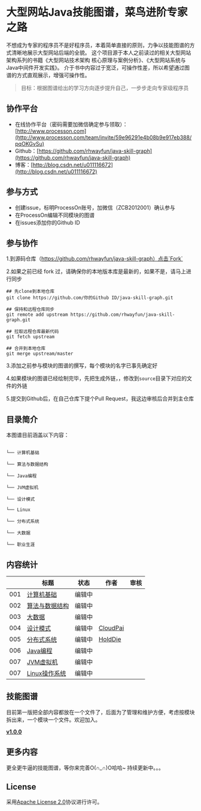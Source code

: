 # 大型网站Java技能图谱，菜鸟进阶专家之路
不想成为专家的程序员不是好程序员，本着简单直接的原则，力争以技能图谱的方式清晰地展示大型网站后端的全貌。
这个项目源于本人之前读过的相关大型网站架构系列的书籍《大型网站技术架构 核心原理与案例分析》、《大型网站系统与Java中间件开发实践》。
介于书中内容过于宽泛，可操作性差，所以希望通过图谱的方式直观展示，增强可操作性。

> 目标：根据图谱给出的学习方向逐步提升自己，一步步走向专家级程序员

## 协作平台

* 在线协作平台（密码需要加微信确定参与领取）：[http://www.processon.com](http://www.processon.com/team/invite/59e96291e4b08b9e917eb388/pqOKGvSu)
* Github：[https://github.com/rhwayfun/java-skill-graph](https://github.com/rhwayfun/java-skill-graph)
* 博客：[http://blog.csdn.net/u011116672](http://blog.csdn.net/u011116672)

## 参与方式

* 创建issue，标明ProcessOn账号，加微信（ZCB2012001）确认参与
* 在ProcessOn编辑不同模块的图谱
* 在issues添加你的Github ID

## 参与协作

1.到源码仓库（https://github.com/rhwayfun/java-skill-graph）点击`Fork`

2.如果之前已经 fork 过，请确保你的本地版本库是最新的，如果不是，请马上进行同步

```shell
## 先clone到本地仓库
git clone https://github.com/你的Github ID/java-skill-graph.git

## 保持和远程仓库同步
git remote add upstream https://github.com/rhwayfun/java-skill-graph.git

## 拉取远程仓库最新代码
git fetch upstream

## 合并到本地仓库
git merge upstream/master
```

3.添加之前参与模块的图谱的撰写，每个模块的名字已事先确定好

4.如果模块的图谱已经绘制完毕，先把生成外链，，修改到`source`目录下对应的文件的外链

5.提交到Github后，在自己仓库下提个Pull Request，我这边审核后合并到主仓库

## 目录简介

本图谱目前涵盖以下内容：

``` 

└── 计算机基础

└── 算法与数据结构

└── Java编程

└── JVM虚拟机

└── 设计模式

└── Linux

└── 分布式系统

└── 大数据

└── 职业生涯

```

## 内容统计

|      | 标题                                       | 状态   | 作者                                       | 审核                                       |
| ---- | ---------------------------------------- | ---- | ---------------------------------------- | ---------------------------------------- |
| 001 | [计算机基础](./source/computer-basics.md) |  编辑中    |   |  |
| 002 | [算法与数据结构](./source/algorithm-data-structure.md) |  编辑中    |  |  |
| 003 | [大数据](./source/bigdata.md) |  编辑中    |  |  |
| 004 | [设计模式](./source/design-patterns.md) |  编辑中    | [CloudPai](https://github.com/CloudPai) |  |
| 005 | [分布式系统](./source/distributed-system.md) |  编辑中    | [HoldDie](https://github.com/HoldDie) |  |
| 006 | [Java编程](./source/java-programming.md) |  编辑中    |  |  |
| 007 | [JVM虚拟机](./source/jvm.md) |  编辑中    |  |  |
| 007 | [Linux操作系统](./source/linux.md) |  编辑中    |  |  |



## 技能图谱
目前第一版把全部内容都放在一个文件了，后面为了管理和维护方便，考虑按模块拆出来，一个模块一个文件。欢迎加入。

**[v1.0.0](graph.md)**

## 更多内容
更全更牛逼的技能图谱，等你来完善O(∩_∩)O哈哈~
持续更新中。。。

## License

采用[Apache License 2.0](http://www.apache.org/licenses/LICENSE-2.0)协议进行许可。

